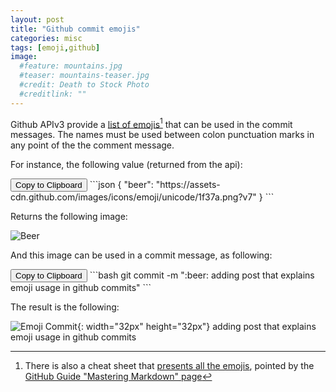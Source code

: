 ```yaml
---
layout: post
title: "Github commit emojis"
categories: misc
tags: [emoji,github]
image:
  #feature: mountains.jpg
  #teaser: mountains-teaser.jpg
  #credit: Death to Stock Photo
  #creditlink: ""
---
```


Github APIv3 provide a [list of emojis](https://api.github.com/emojis)[^1] that can be used in the commit messages. The names must be used between colon punctuation marks in any point of the the comment message.

For instance, the following value (returned from the api):

<input type="button" value="Copy to Clipboard" onclick="copyToClipboard(0)"/>
```json
{
  "beer": "https://assets-cdn.github.com/images/icons/emoji/unicode/1f37a.png?v7"
}
```

Returns the following image:

![Beer](https://assets-cdn.github.com/images/icons/emoji/unicode/1f37a.png?v7)

And this image can be used in a commit message, as following:

<input type="button" value="Copy to Clipboard" onclick="copyToClipboard(1)"/>
```bash
git commit -m ":beer: adding post that explains emoji usage in github commits"
```

The result is the following:

![Emoji Commit](https://assets-cdn.github.com/images/icons/emoji/unicode/1f37a.png?v7){: width="32px" height="32px"} adding post that explains emoji usage in github commits

[^1]: There is also a cheat sheet that [presents all the emojis](http://www.webpagefx.com/tools/emoji-cheat-sheet/), pointed by the [GitHub Guide "Mastering Markdown" page](https://guides.github.com/features/mastering-markdown/)
